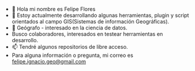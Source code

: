 - 👋 Hola mi nombre es Felipe Flores 
- 👀 Estoy actualmente desarrollando algunas herramientas, plugin y script orientados al campo GIS(Sistemas de información Geográficas).
- 🌱 Geógrafo - interesado en la ciencia de datos.
-   Busco colaboradores, interesados en testear herramientas en desarrollo.
- 📫 Tendré algunos repositorios de libre acceso.
- Para alguna información o pregunta, mi correo es felipe.ignacio.geo@gmail.com
